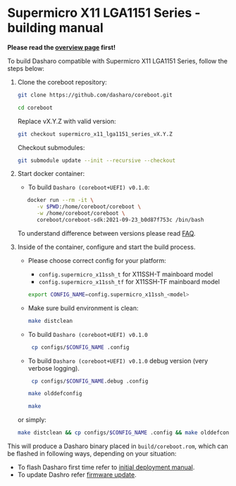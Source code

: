 # Supermicro X11 LGA1151 Series - building manual

**Please read the [overview page](../overview) first!**

To build Dasharo compatible with Supermicro X11 LGA1151 Series, follow the
steps below:

1. Clone the coreboot repository:

    ```bash
    git clone https://github.com/dasharo/coreboot.git
    ```

    ```bash
    cd coreboot
    ```

    Replace vX.Y.Z with valid version:

    ```bash
    git checkout supermicro_x11_lga1151_series_vX.Y.Z
    ```

    Checkout submodules:

    ```bash
    git submodule update --init --recursive --checkout
    ```

1. Start docker container:

    * To build `Dasharo (coreboot+UEFI) v0.1.0`:

     ```bash
    	docker run --rm -it \
    	   -v $PWD:/home/coreboot/coreboot \
    	   -w /home/coreboot/coreboot \
    	   coreboot/coreboot-sdk:2021-09-23_b0d87f753c /bin/bash
     ```

     To understand difference between versions please read [FAQ](faq.md).

1. Inside of the container, configure and start the build process. 

     * Please choose correct config for your platform:

        * `config.supermicro_x11ssh_t` for X11SSH-T mainboard model
        * `config.supermicro_x11ssh_tf` for X11SSH-TF mainboard model

        ```bash
        export CONFIG_NAME=config.supermicro_x11ssh_<model>
        ```

     * Make sure build environment is clean:

        ```bash
        make distclean
        ```

    * To build `Dasharo (coreboot+UEFI) v0.1.0`

      ```bash
       cp configs/$CONFIG_NAME .config
      ```

    * To build `Dasharo (coreboot+UEFI) v0.1.0` debug version (very verbose logging).

      ```bash
       cp configs/$CONFIG_NAME.debug .config
      ```

      ```bash
      make olddefconfig
      ```

      ```bash
      make
      ```

    or simply:

      ```bash
      make distclean && cp configs/$CONFIG_NAME .config && make olddefconfig && make
      ```

This will produce a Dasharo binary placed in `build/coreboot.rom`, which can be
flashed in following ways, depending on your situation:

* To flash Dasharo first time refer to [initial deployment manual](initial-deployment.md).
* To update Dashro refer [firmware update](firmware-update.md).
